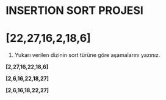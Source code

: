 # INSERTION SORT PROJESI

#  **[22,27,16,2,18,6]**

1. Yukarı verilen dizinin sort türüne göre aşamalarını yazınız.

**[2,27,16,22,18,6]**

**[2,6,16,22,18,27]**

**[2,6,16,18,22,27]**
